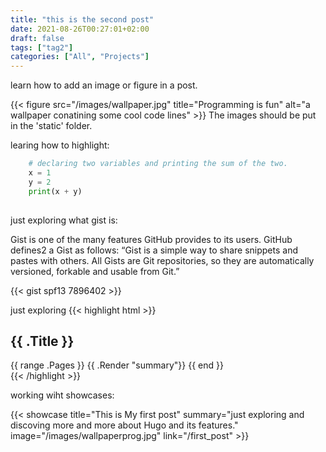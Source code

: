 ```yaml
---
title: "this is the second post"
date: 2021-08-26T00:27:01+02:00
draft: false
tags: ["tag2"]
categories: ["All", "Projects"]
---
```


learn how to add an image or figure in a post.

{{< figure src="/images/wallpaper.jpg" title="Programming is fun" alt="a wallpaper conatining some cool code lines" >}}
The images should be put in the 'static' folder.


learing how to highlight:
```python
    # declaring two variables and printing the sum of the two.
    x = 1
    y = 2
    print(x + y)   
    
```
just exploring what gist is:

Gist is one of the many features GitHub provides to its users. GitHub defines2 a Gist as follows: “Gist is a simple way to share snippets and pastes with others. All Gists are Git repositories, so they are automatically versioned, forkable and usable from Git.”

{{< gist spf13 7896402 >}}


just exploring
{{< highlight html >}}
<section id="main">
    <div>
        <h1 id="title">{{ .Title }}</h1>
        {{ range .Pages }}
            {{ .Render "summary"}}
        {{ end }}
    </div>
</section>
{{< /highlight >}}

working wiht showcases:

{{< showcase title="This is My first post" summary="just exploring and discoving more and more about Hugo and its features." image="/images/wallpaperprog.jpg" link="/first_post" >}}





